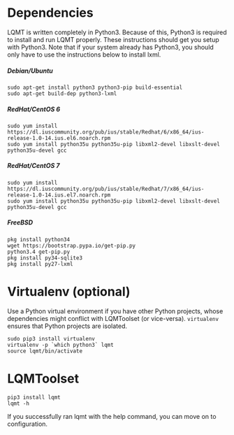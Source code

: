 # Dependencies

LQMT is written completely in Python3. Because of this, Python3 is required to install and run LQMT properly. These instructions should get you setup with Python3. Note that if your system already has Python3, you should only have to use the instructions below to install lxml.

##### Debian/Ubuntu

    sudo apt-get install python3 python3-pip build-essential
    sudo apt-get build-dep python3-lxml

##### RedHat/CentOS 6

    sudo yum install https://dl.iuscommunity.org/pub/ius/stable/Redhat/6/x86_64/ius-release-1.0-14.ius.el6.noarch.rpm
    sudo yum install python35u python35u-pip libxml2-devel libxslt-devel python35u-devel gcc

##### RedHat/CentOS 7

    sudo yum install https://dl.iuscommunity.org/pub/ius/stable/Redhat/7/x86_64/ius-release-1.0-14.ius.el7.noarch.rpm
    sudo yum install python35u python35u-pip libxml2-devel libxslt-devel python35u-devel gcc

##### FreeBSD
    pkg install python34
    wget https://bootstrap.pypa.io/get-pip.py
    python3.4 get-pip.py
    pkg install py34-sqlite3
    pkg install py27-lxml

# Virtualenv (optional)

Use a Python virtual environment if you have other Python projects, whose dependencies might conflict with LQMToolset (or vice-versa). `virtualenv` ensures that Python projects are isolated.

    sudo pip3 install virtualenv
    virtualenv -p `which python3` lqmt
    source lqmt/bin/activate

# LQMToolset

    pip3 install lqmt
    lqmt -h

If you successfully ran lqmt with the help command, you can move on to configuration. 
